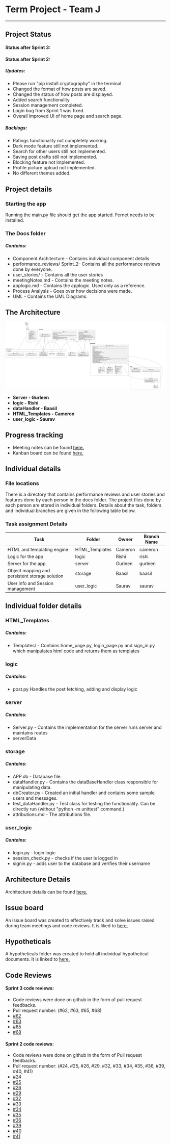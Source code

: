 # Term Project - Team J
***
## Project Status 
#### Status after Sprint 3:
#### Status after Sprint 2:

##### Updates:
* Please run "pip install cryptography" in the terminal
* Changed the format of how posts are saved.
* Changed the status of how posts are displayed.
* Added search functionality.
* Session management completed.
* Login bug from Sprint 1 was fixed.
* Overall improved UI of home page and search page.

##### Backlogs:
* Ratings functionality not completely working. 
* Dark mode feature still not implemented.
* Search for other users still not implemented.
* Saving post drafts still not implemented.
* Blocking feature not implemented.
* Profile picture upload not implemented.
* No different themes added.

## Project details
### Starting the app 

Running the main.py file should get the app started. Fernet needs to be installed.
### The Docs folder
##### Contains: 
- Component Architecture - Contains individual component details
- performance_reviews/ Sprint_2- Contains all the performance reviews done by everyone.
- user_stories/ - Contains all the user stories
- meetingNotes.md - Contains the meeting notes.
- applogic.md - Contains the applogic. Used only as a reference.
- Process Analysis - Goes over how decisions were made.
- UML - Contains the UML Diagrams.
## The Architecture 


![](docs/UML/Full_Project_Sprint_2.png)

- **Server - Gurleen**
- **logic - Rishi**
- **dataHandler - Baasil**
- **HTML_Templates - Cameron**
- **user_logic - Saurav**

## Progress tracking
- Meeting notes can be found [here.](https://github.com/CS2005F23/term-project-teamj/blob/master/docs/meetingNotes.md)
- Kanban board can be found [here.](https://github.com/orgs/CS2005F23/projects/19)

## Individual details
### File locations

There is a directory that contains performance reviews and user stories and features done by each person in the docs folder.
The project files done by each person are stored in individual folders. Details about the task, folders
and individual branches are given in the following table below.

### Task assignment Details

| Task                                           | Folder         | Owner   | Branch Name |
|------------------------------------------------|----------------|---------|-------|
| HTML and templating engine                     | HTML_Templates  | Cameron |    cameron     |
| Logic for the app                              | logic      | Rishi   |     rishi       |
| Server for the app                             | server     | Gurleen |  gurleen |
| Object mapping and persistent storage solution | storage    | Baasil  |  baasil |
| User info and Session management               | user_logic | Saurav  |     saurav      |

## Individual folder details

### HTML_Templates
##### Contains:
- Templates/ - Contains home_page.py, login_page.py and sign_in.py which manipulates html code and returns them as templates

### logic
##### Contains:
- post.py Handles the post fetching, adding and display logic
### server
##### Contains:
- Server.py - Contains the implementation for the server runs server and maintains routes
- serverData
### storage
##### Contains:

- APP.db - Database file.
- dataHandler.py - Contains the dataBaseHandler class responsible for manipulating data.
- dbCreator.py - Created an initial handler and contains some sample users and messages.
- test_dataHandler.py - Test class for testing the functionality. Can be directly run (without "python -m unittest" command.)
- attributions.md - The attributions file.
### user_logic
##### Contains:
- login.py - login logic
- session_check.py - checks if the user is logged in
- signin.py - adds user to the database and verifies their username


## Architecture Details

Architecture details can be found [here.](https://github.com/CS2005F23/term-project-teamj/tree/master/docs/Component%20Architecture)

## Issue board

An issue board was created to effectively track and 
solve issues raised during team meetings and code reviews.
It is liked to [here.](https://github.com/CS2005F23/term-project-teamj/issues)

## Hypotheticals

A hypotheticals folder was created to hold all individual 
hypothetical documents. It is linked to [here.]()


## Code Reviews
#### Sprint 3 code reviews:
* Code reviews were done on github in the form of pull request feedbacks.
* Pull request number: (#62, #63, #65, #68)
* [#62](https://github.com/CS2005F23/term-project-teamj/pull/62)
* [#63](https://github.com/CS2005F23/term-project-teamj/pull/63)
* [#65](https://github.com/CS2005F23/term-project-teamj/pull/65)
* [#68](https://github.com/CS2005F23/term-project-teamj/pull/68)
#### Sprint 2 code reviews:
* Code reviews were done on github in the form of Pull request feedbacks.
* Pull request number: (#24, #25, #26, #29, #32, #33, #34, #35, #36, #39, #40, #41)
* [#24](https://github.com/CS2005F23/term-project-teamj/pull/24)
* [#25](https://github.com/CS2005F23/term-project-teamj/pull/25)
*  [#26](https://github.com/CS2005F23/term-project-teamj/pull/26)
*  [#29](https://github.com/CS2005F23/term-project-teamj/pull/29)
*  [#32](https://github.com/CS2005F23/term-project-teamj/pull/32)
*  [#33](https://github.com/CS2005F23/term-project-teamj/pull/33)
*  [#34](https://github.com/CS2005F23/term-project-teamj/pull/34)
*  [#35](https://github.com/CS2005F23/term-project-teamj/pull/35)
*  [#36](https://github.com/CS2005F23/term-project-teamj/pull/36)
* [#39](https://github.com/CS2005F23/term-project-teamj/pull/39)
* [#40](https://github.com/CS2005F23/term-project-teamj/pull/40)
* [#41](https://github.com/CS2005F23/term-project-teamj/pull/41)


